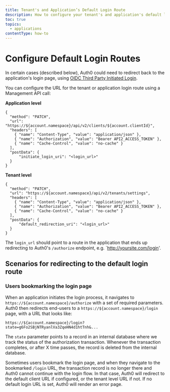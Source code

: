 ```yaml
---
title: Tenant's and Application’s Default Login Route
description: How to configure your tenant's and application's default login route.
toc: true
topics:
  - applications
contentType: how-to
---
```

# Configure Default Login Routes

In certain cases (described below), Auth0 could need to redirect back to the application's login page, using [OIDC Third Party Initiated Login](https://openid.net/specs/openid-connect-core-1_0.html#ThirdPartyInitiatedLogin).

You can configure the URL for the tenant or application login route using a Management API call:

**Application level**

```har
{
  "method": "PATCH",
  "url": "https://${account.namespace}/api/v2/clients/${account.clientId}",
  "headers": [
    { "name": "Content-Type", "value": "application/json" },
    { "name": "Authorization", "value": "Bearer API2_ACCESS_TOKEN" },
    { "name": "Cache-Control", "value": "no-cache" }
  ],
  "postData": {
      "initiate_login_uri": "<login_url>"
  }
}
```

**Tenant level**

```har
{
  "method": "PATCH",
  "url": "https://${account.namespace}/api/v2/tenants/settings",
  "headers": [
    { "name": "Content-Type", "value": "application/json" },
    { "name": "Authorization", "value": "Bearer API2_ACCESS_TOKEN" },
    { "name": "Cache-Control", "value": "no-cache" }
  ],
  "postData": {
      "default_redirection_uri": "<login_url>"
  }
}
```

The `login_url` should point to a route in the application that ends up redirecting to Auth0's `/authorize` endpoint, e.g. `http://yoursite.com/login'.

## Scenarios for redirecting to the default login route

### Users bookmarking the login page

When an application initiates the login process, it navigates to `https://${account.namespace}/authorize` with a set of required parameters. Auth0 then redirects end-users to a `https://${account.namespace}/login` page, with a URL that looks like:

`https://${account.namespace}/login?state=g6Fo2SBjNTRyanlVa3ZqeHN4d1htTnh&...`

The `state` parameter points to a record in an internal database where we track the status of the authorization transaction. Whenever the transaction completes, or after X time passes, the record is deleted from the internal database.

Sometimes users bookmark the login page, and when they navigate to the bookmarked `/login` URL, the transaction record is no longer there and Auth0 cannot continue with the login flow. In that case, Auth0 will redirect to the default client URL if configured, or the tenant level URL if not. If no default login URL is set, Auth0 will render an error page.
